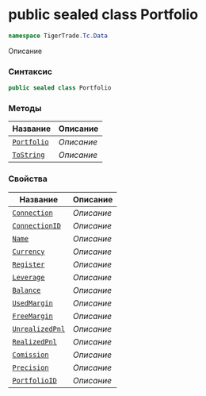 
# public sealed class Portfolio
```csharp
namespace TigerTrade.Tc.Data
```



Описание

### Синтаксис
```csharp
public sealed class Portfolio
```


### Методы
| Название | Описание |
| --- | --- |
| [`Portfolio`](./Portfolio.cs/Методы/Portfolio.md) | *Описание* |
| [`ToString`](./Portfolio.cs/Методы/ToString.md) | *Описание* |

### Свойства
| Название | Описание |
| --- | --- |
| [`Connection`](./Portfolio.cs/Свойства/Connection.md) | *Описание* |
| [`ConnectionID`](./Portfolio.cs/Свойства/ConnectionID.md) | *Описание* |
| [`Name`](./Portfolio.cs/Свойства/Name.md) | *Описание* |
| [`Currency`](./Portfolio.cs/Свойства/Currency.md) | *Описание* |
| [`Register`](./Portfolio.cs/Свойства/Register.md) | *Описание* |
| [`Leverage`](./Portfolio.cs/Свойства/Leverage.md) | *Описание* |
| [`Balance`](./Portfolio.cs/Свойства/Balance.md) | *Описание* |
| [`UsedMargin`](./Portfolio.cs/Свойства/UsedMargin.md) | *Описание* |
| [`FreeMargin`](./Portfolio.cs/Свойства/FreeMargin.md) | *Описание* |
| [`UnrealizedPnl`](./Portfolio.cs/Свойства/UnrealizedPnl.md) | *Описание* |
| [`RealizedPnl`](./Portfolio.cs/Свойства/RealizedPnl.md) | *Описание* |
| [`Comission`](./Portfolio.cs/Свойства/Comission.md) | *Описание* |
| [`Precision`](./Portfolio.cs/Свойства/Precision.md) | *Описание* |
| [`PortfolioID`](./Portfolio.cs/Свойства/PortfolioID.md) | *Описание* |



